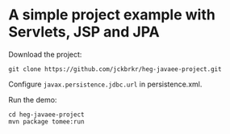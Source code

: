 # A simple project example with Servlets, JSP and JPA

Download the project:

```
git clone https://github.com/jckbrkr/heg-javaee-project.git
```

Configure `javax.persistence.jdbc.url` in persistence.xml.

Run the demo:
```
cd heg-javaee-project
mvn package tomee:run
```
